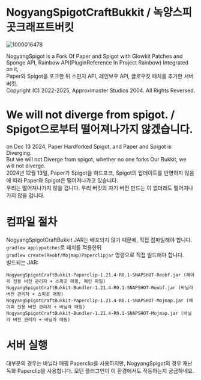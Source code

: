 # NogyangSpigotCraftBukkit / 녹양스피곳크래프트버킷
![1000016478](https://github.com/user-attachments/assets/ca90d992-5590-4373-8e49-16e0610cf991)

NogyangSpigot is a Fork Of Paper and Spigot with Glowkit Patches and Sponge API, Rainbow API(PluginReference In Project Rainbow) Integrated on it, .\
Paper와 Spigot을 포크한 뒤 스펀지 API, 레인보우 API, 글로우킷 패치를 추가한 서버 버킷.\
Copyright (C) 2022-2025, Approximaster Studios 2004. All Rights Reversed.
 

# We will not diverge from spigot. / Spigot으로부터 떨어져나가지 않겠습니다.
on Dec 13 2024, Paper Hardforked Spigot, and Paper and Spigot is Diverging.\
But we will not Diverge from spigot, whether no one forks Our Bukkit, we will not diverge.\
2024년 12월 13일, Paper가 Spigot을 하드포크, Spigot의 업데이트를 반영하지 않음에 따라 Paper와 Spigot은 떨어져나가고 있습니다.\
우리는 떨어져나가지 않을 겁니다. 우리 버킷의 자기 버전 만드는 이 없더래도 떨어져나가지 않을 겁니다.

# 컴파일 절차
NogyangSpigotCraftBukkit JAR는 배포되지 않기 때문에, 직접 컴파일해야 합니다.\
`gradlew applypatches`로 패치를 적용한뒤\
`gradlew create(Reobf/Mojmap)Paperclipjar` 명령으로 직접 빌드해야 합니다.\
빌드되는 JAR:
```
NogyangSpigotCraftBukkit-Paperclip-1.21.4-R0.1-SNAPSHOT-Reobf.jar (페이퍼 전용 버전 관리자 + 스피곳 매핑, 메인 파일)
NogyangSpigotCraftBukkit-Bundler-1.21.4-R0.1-SNAPSHOT-Reobf.jar (바닐라 버전 관리자 + 스피곳 매핑)
NogyangSpigotCraftBukkit-Paperclip-1.21.4-R0.1-SNAPSHOT-Mojmap.jar (페이퍼 전용 버전 관리자 + 바닐라 매핑)
NogyangSpigotCraftBukkit-Bundler-1.21.4-R0.1-SNAPSHOT-Mojmap.jar (바닐라 버전 관리자 + 바닐라 매핑)
```

# 서버 실행
대부분의 경우는 바닐라 매핑 Paperclip을 사용하지만, NogyangSpigot의 경우 재난독화 Paperclip을 사용합니다. 모던 플러그인이 이 환경에서도 작동하는지 궁금하네요.
